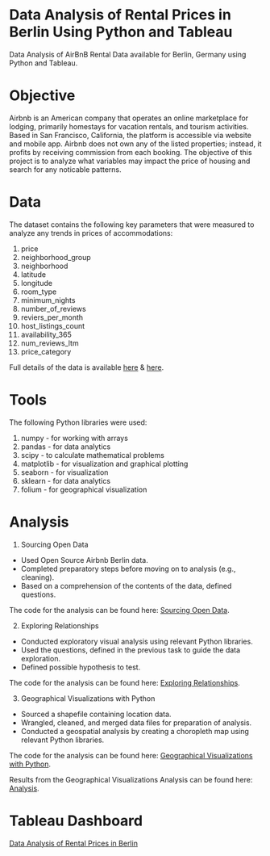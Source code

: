 # Data Analysis of Rental Prices in Berlin Using Python and Tableau
Data Analysis of AirBnB Rental Data available for Berlin, Germany using Python and Tableau. 

# Objective 

Airbnb is an American company that operates an online marketplace for lodging, primarily homestays for vacation rentals, and tourism activities. Based in San Francisco, California, the platform is accessible via website and mobile app. Airbnb does not own any of the listed properties; instead, it profits by receiving commission from each booking. The objective of this project is to analyze what variables may impact the price of housing and search for any noticable patterns.

# Data
The dataset contains the following key parameters that were measured to analyze any trends in prices of accommodations: 
1. price
2. neighborhood_group
3. neighborhood
4. latitude
5. longitude
6. room_type
7. minimum_nights
8. number_of_reviews
9. reviers_per_month
10. host_listings_count
11. availability_365
12. num_reviews_ltm
13. price_category 

Full details of the data is available [here](http://insideairbnb.com/get-the-data/) & [here](http://insideairbnb.com/berlin). 

# Tools 
The following Python libraries were used:
1. numpy - for working with arrays
2. pandas - for data analytics
3. scipy - to calculate mathematical problems
4. matplotlib - for visualization and graphical plotting
5. seaborn - for visualization
6. sklearn - for data analytics
7. folium - for geographical visualization

# Analysis

1. Sourcing Open Data

* Used Open Source Airbnb Berlin data.
* Completed preparatory steps before moving on to analysis (e.g., cleaning).
* Based on a comprehension of the contents of the data, defined questions.

The code for the analysis can be found here: [Sourcing Open Data](https://github.com/ritik8801/Data-Analysis-of-Rental-Prices-in-Berlin-Using-Python-and-Tableau/blob/main/Project%20Code/Sourcing%20Open%20Data.ipynb).

2. Exploring Relationships

* Conducted exploratory visual analysis using relevant Python libraries.
* Used the questions, defined in the previous task to guide the data exploration.
* Defined possible hypothesis to test.

The code for the analysis can be found here: [Exploring Relationships](https://github.com/ritik8801/Data-Analysis-of-Rental-Prices-in-Berlin-Using-Python-and-Tableau/blob/main/Project%20Code/Exploring%20Relationships.ipynb).

3. Geographical Visualizations with Python

* Sourced a shapefile containing location data.
* Wrangled, cleaned, and merged data files for preparation of analysis.
* Conducted a geospatial analysis by creating a choropleth map using relevant Python libraries.

The code for the analysis can be found here: [Geographical Visualizations with Python](https://github.com/ritik8801/Data-Analysis-of-Rental-Prices-in-Berlin-Using-Python-and-Tableau/blob/main/Project%20Code/Geographical%20Visualizations.ipynb).

Results from the Geographical Visualizations Analysis can be found here: [Analysis](https://github.com/ritik8801/Data-Analysis-of-Rental-Prices-in-Berlin-Using-Python-and-Tableau/tree/main/Analysis).

# Tableau Dashboard
[Data Analysis of Rental Prices in Berlin](https://public.tableau.com/app/profile/ritik.mishra/viz/DataAnalysisofRentalPricesinBerlin/AirBnBBerlin?publish=yes)
